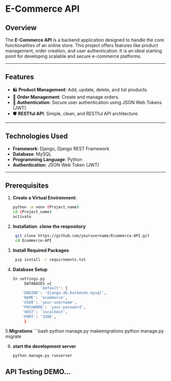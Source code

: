 # E-Commerce API

## Overview
The **E-Commerce API** is a backend application designed to handle the core functionalities of an online store. This project offers features like product management, order creation, and user authentication. It is an ideal starting point for developing scalable and secure e-commerce platforms.

---

## Features
- 🛍️ **Product Management**: Add, update, delete, and list products.
- 🛒 **Order Management**: Create and manage orders.
- 🔑 **Authentication**: Secure user authentication using JSON Web Tokens (JWT).
- 🛡️ **RESTful API**: Simple, clean, and RESTful API architecture.

---

## Technologies Used
- **Framework**: Django, Django REST Framework
- **Database**: MySQL
- **Programming Language**: Python
- **Authentication**: JSON Web Token (JWT)

---

## Prerequisites

1. **Create a Virtual Environment**:
   ```bash
   python -m venv (Project_name)
   cd (Project_name)
   activate

2. **Installation**:
   **clone the respository**
    ```bash
     git clone https://github.com/yourusername/Ecommerce-API.git
     cd Ecommerce-API

3. **Install Required Packages**
    ```bash
     pip install -r requirnments.txt

4. **Database Setup**
    ```bash
    In settings.py
         DATABASES ={
                'default': {
        'ENGINE': 'django.db.backends.mysql',
        'NAME': 'ecommerce',
        'USER': 'your-username',
        'PASSWORD': 'your-password',
        'HOST': 'localhost',
        'PORT': '3306',
         }
    
5.**Migrations** 
    ```bash
    python manage.py makemigrations
    python manage.py migrate

6. **start the development server**
    ```bash
    python manage.py runserver


## API Testing DEMO...
